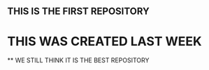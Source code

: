 ## THIS IS THE FIRST REPOSITORY
# THIS WAS CREATED LAST WEEK
** WE STILL THINK IT IS THE BEST REPOSITORY
